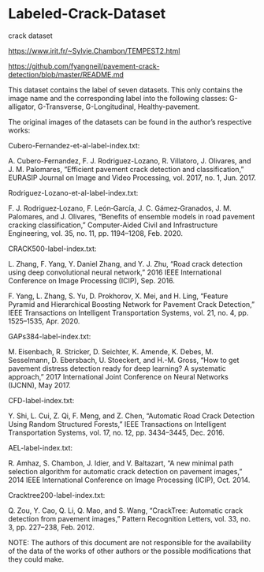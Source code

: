 # Labeled-Crack-Dataset
crack dataset

https://www.irit.fr/~Sylvie.Chambon/TEMPEST2.html

https://github.com/fyangneil/pavement-crack-detection/blob/master/README.md



This dataset contains the label of seven datasets. This only contains the image name and the corresponding label into the following classes: G-alligator, G-Transverse, G-Longitudinal, Healthy-pavement. 

The original images of the datasets can be found in the author’s respective works: 

Cubero-Fernandez-et-al-label-index.txt:  

A. Cubero-Fernandez, F. J. Rodriguez-Lozano, R. Villatoro, J. Olivares, and J. M. Palomares, “Efficient pavement crack detection and classification,” EURASIP Journal on Image and Video Processing, vol. 2017, no. 1, Jun. 2017.


Rodriguez-Lozano-et-al-label-index.txt: 

F. J. Rodriguez‐Lozano, F. León‐García, J. C. Gámez‐Granados, J. M. Palomares, and J. Olivares, “Benefits of ensemble models in road pavement cracking classification,” Computer-Aided Civil and Infrastructure Engineering, vol. 35, no. 11, pp. 1194–1208, Feb. 2020.


CRACK500-label-index.txt: 

L. Zhang, F. Yang, Y. Daniel Zhang, and Y. J. Zhu, “Road crack detection using deep convolutional neural network,” 2016 IEEE International Conference on Image Processing (ICIP), Sep. 2016.

F. Yang, L. Zhang, S. Yu, D. Prokhorov, X. Mei, and H. Ling, “Feature Pyramid and Hierarchical Boosting Network for Pavement Crack Detection,” IEEE Transactions on Intelligent Transportation Systems, vol. 21, no. 4, pp. 1525–1535, Apr. 2020.

GAPs384-label-index.txt:  

M. Eisenbach, R. Stricker, D. Seichter, K. Amende, K. Debes, M. Sesselmann, D. Ebersbach, U. Stoeckert, and H.-M. Gross, “How to get pavement distress detection ready for deep learning? A systematic approach,” 2017 International Joint Conference on Neural Networks (IJCNN), May 2017.

CFD-label-index.txt: 

Y. Shi, L. Cui, Z. Qi, F. Meng, and Z. Chen, “Automatic Road Crack Detection Using Random Structured Forests,” IEEE Transactions on Intelligent Transportation Systems, vol. 17, no. 12, pp. 3434–3445, Dec. 2016.

AEL-label-index.txt: 

R. Amhaz, S. Chambon, J. Idier, and V. Baltazart, “A new minimal path selection algorithm for automatic crack detection on pavement images,” 2014 IEEE International Conference on Image Processing (ICIP), Oct. 2014.

Cracktree200-label-index.txt: 

Q. Zou, Y. Cao, Q. Li, Q. Mao, and S. Wang, “CrackTree: Automatic crack detection from pavement images,” Pattern Recognition Letters, vol. 33, no. 3, pp. 227–238, Feb. 2012.


NOTE: The authors of this document are not responsible for the availability of the data of the works of other authors or the possible modifications that they could make.
